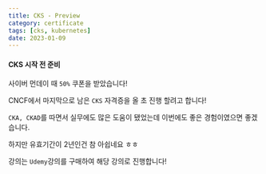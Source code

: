 ```yaml
---
title: CKS - Preview
category: certificate
tags: [cks, kubernetes]
date: 2023-01-09
---
```


#### CKS 시작 전 준비

사이버 먼데이 때 `50%` 쿠폰을 받았습니다!

CNCF에서 마지막으로 남은 `CKS` 자격증을 올 초 진행 할려고 합니다!

`CKA, CKAD`를 따면서 실무에도 많은 도움이 됐었는데 이번에도 좋은 경험이였으면 좋겠습니다.

하지만 유효기간이 2년인건 참 아쉽네요 ㅎㅎ

강의는 `Udemy`강의를 구매하여 해당 강의로 진행합니다!

